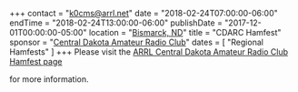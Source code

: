 +++
contact = "k0cms@arrl.net"
date = "2018-02-24T07:00:00-06:00"
endTime = "2018-02-24T13:00:00-06:00"
publishDate = "2017-12-01T00:00:00-05:00"
location = "[Bismarck, ND](https://www.google.com/maps/place/St.+Mary's+Grade+School/@46.807125,-100.7817777,17z/)"
title = "CDARC Hamfest"
sponsor = "[Central Dakota Amateur Radio Club](http://www.cdarcnd.com/)"
dates = [ "Regional Hamfests" ]
+++
Please visit the
[ARRL Central Dakota Amateur Radio Club Hamfest page](http://www.arrl.org/hamfests/central-dakota-arc-hamfest)
<!--or read the
[CDARC 2018 Hamfest Flyer](http://www.cdarcnd.com/uploads/2/0/3/8/20389489/2017_hamfest_flyer__final_.pdf)-->
for more information.
